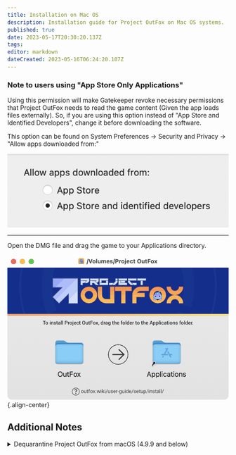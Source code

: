 ```yaml
---
title: Installation on Mac OS
description: Installation guide for Project OutFox on Mac OS systems.
published: true
date: 2023-05-17T20:30:20.137Z
tags: 
editor: markdown
dateCreated: 2023-05-16T06:24:20.107Z
---
```


### Note to users using "App Store Only Applications"

Using this permission will make Gatekeeper revoke necessary permissions that Project OutFox needs to read the game content (Given the app loads files externally).
So, if you are using this option instead of "App Store and Identified Developers", change it before downloading the software.

This option can be found on System Preferences -> Security and Privacy -> "Allow apps downloaded from:"

![mac-allowapps.png](/resources/mac-allowapps.png)

---

Open the DMG file and drag the game to your Applications directory.

![mac-dmg.png](/resources/mac-dmg.png){.align-center}
## Additional Notes

<details>

<summary>Dequarantine Project OutFox from macOS (4.9.9 and below)</summary>

On pre-digitally-signed builds, you will have to change macOS security settings in order for Project OutFox to operate correctly. macOS prevents access to external files by unsigned apps unless given manual permission by the user.

To do this, open Terminal and run the following command: ``xattr -dr com.apple.quarantine /path/to/outfox``, replacing ``/path/to/outfox`` with the path to the directory containing the OutFox executable (manually typing it out, or dragging the folder containing the game executable directly onto the window to fill it automatically).
If no errors show up after pressing enter, then you're ready to start the game.

On older builds, macOS Catalina also generated a message stating that the game was requesting permission to receive keystrokes from any application. This was a side effect of previous code that has since been removed.

</details>